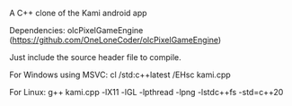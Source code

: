 A C++ clone of the Kami android app

Dependencies: olcPixelGameEngine (https://github.com/OneLoneCoder/olcPixelGameEngine)

Just include the source header file to compile.

For Windows using MSVC: cl /std:c++latest /EHsc kami.cpp

For Linux: g++ kami.cpp -lX11 -lGL -lpthread -lpng -lstdc++fs -std=c++20
